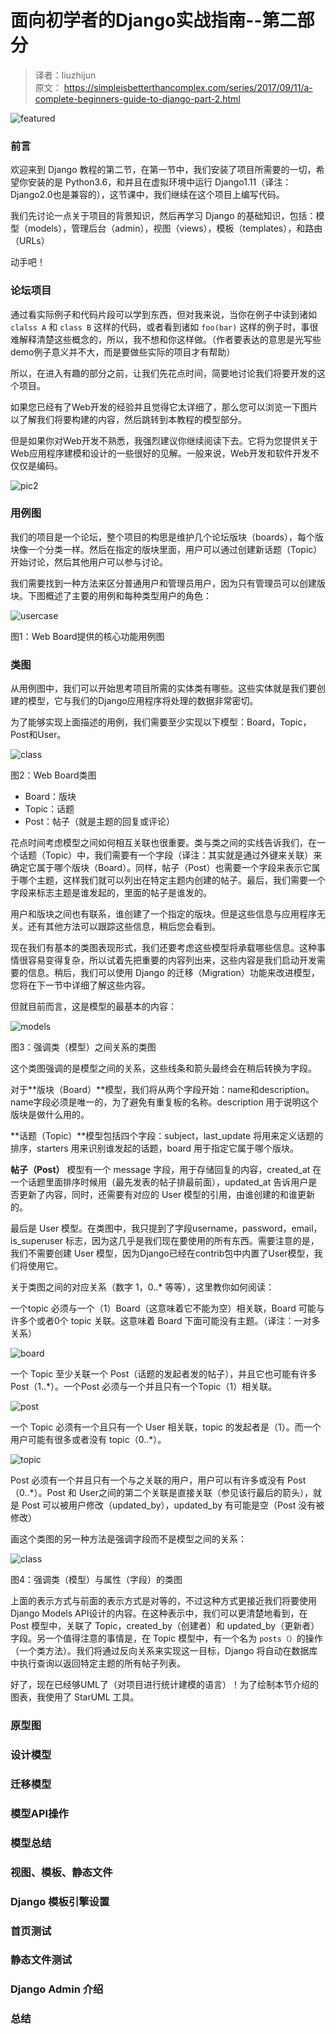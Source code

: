 # 面向初学者的Django实战指南--第二部分

>译者：liuzhijun  
>原文：
https://simpleisbetterthancomplex.com/series/2017/09/11/a-complete-beginners-guide-to-django-part-2.html



![featured](https://simpleisbetterthancomplex.com/media/series/beginners-guide/1.11/part-2/featured.jpg)


### 前言

欢迎来到 Django 教程的第二节，在第一节中，我们安装了项目所需要的一切，希望你安装的是 Python3.6，和并且在虚拟环境中运行 Django1.11（译注：Django2.0也是兼容的），这节课中，我们继续在这个项目上编写代码。

我们先讨论一点关于项目的背景知识，然后再学习 Django 的基础知识，包括：模型（models），管理后台（admin），视图（views），模板（templates），和路由（URLs）

动手吧！

### 论坛项目

通过看实际例子和代码片段可以学到东西，但对我来说，当你在例子中读到诸如 `clalss A` 和 `class B` 这样的代码，或者看到诸如 `foo(bar)` 这样的例子时，事很难解释清楚这些概念的，所以，我不想和你这样做。（作者要表达的意思是光写些demo例子意义并不大，而是要做些实际的项目才有帮助）


所以，在进入有趣的部分之前，让我们先花点时间，简要地讨论我们将要开发的这个项目。


如果您已经有了Web开发的经验并且觉得它太详细了，那么您可以浏览一下图片以了解我们将要构建的内容，然后跳转到本教程的模型部分。

但是如果你对Web开发不熟悉，我强烈建议你继续阅读下去。它将为您提供关于Web应用程序建模和设计的一些很好的见解。一般来说，Web开发和软件开发不仅仅是编码。	

![pic2](https://simpleisbetterthancomplex.com/media/series/beginners-guide/1.11/part-2/Pixton_Comic_Rocket_Science.png)		



### 用例图

我们的项目是一个论坛，整个项目的构思是维护几个论坛版块（boards），每个版块像一个分类一样。然后在指定的版块里面，用户可以通过创建新话题（Topic）开始讨论，然后其他用户可以参与讨论。

我们需要找到一种方法来区分普通用户和管理员用户，因为只有管理员可以创建版块。下图概述了主要的用例和每种类型用户的角色：

![usercase](https://simpleisbetterthancomplex.com/media/series/beginners-guide/1.11/part-2/use-case-diagram.png)

图1：Web Board提供的核心功能用例图


### 类图

从用例图中，我们可以开始思考项目所需的实体类有哪些。这些实体就是我们要创建的模型，它与我们的Django应用程序将处理的数据非常密切。

为了能够实现上面描述的用例，我们需要至少实现以下模型：Board，Topic，Post和User。

![class](https://simpleisbetterthancomplex.com/media/series/beginners-guide/1.11/part-2/basic-class-diagram.png)

图2：Web Board类图

* Board：版块
* Topic：话题
* Post：帖子（就是主题的回复或评论）

花点时间考虑模型之间如何相互关联也很重要。类与类之间的实线告诉我们，在一个话题（Topic）中，我们需要有一个字段（译注：其实就是通过外键来关联）来确定它属于哪个版块（Board）。同样，帖子（Post）也需要一个字段来表示它属于哪个主题，这样我们就可以列出在特定主题内创建的帖子。最后，我们需要一个字段来标志主题是谁发起的，里面的帖子是谁发的。


用户和版块之间也有联系，谁创建了一个指定的版块。但是这些信息与应用程序无关。还有其他方法可以跟踪这些信息，稍后您会看到。

现在我们有基本的类图表现形式，我们还要考虑这些模型将承载哪些信息。这种事情很容易变得复杂，所以试着先把重要的内容列出来，这些内容是我们启动开发需要的信息。稍后，我们可以使用 Django 的迁移（Migration）功能来改进模型，您将在下一节中详细了解这些内容。

但就目前而言，这是模型的最基本的内容：

![models](https://simpleisbetterthancomplex.com/media/series/beginners-guide/1.11/part-2/class-diagram.png)

图3：强调类（模型）之间关系的类图


这个类图强调的是模型之间的关系，这些线条和箭头最终会在稍后转换为字段。

对于**版块（Board）**模型，我们将从两个字段开始：name和description。 name字段必须是唯一的，为了避免有重复板的名称。description 用于说明这个版块是做什么用的。

**话题（Topic）**模型包括四个字段：subject，last_update 将用来定义话题的排序，starters 用来识别谁发起的话题，board 用于指定它属于哪个版块。

**帖子（Post）** 模型有一个 message 字段，用于存储回复的内容，created_at 在一个话题里面排序时候用（最先发表的帖子排最前面），updated_at 告诉用户是否更新了内容，同时，还需要有对应的 User 模型的引用，由谁创建的和谁更新的。

最后是 User 模型。在类图中，我只提到了字段username，password，email， is_superuser 标志，因为这几乎是我们现在要使用的所有东西。需要注意的是，我们不需要创建 User 模型，因为Django已经在contrib包中内置了User模型，我们将使用它。


关于类图之间的对应关系（数字 1，0..* 等等），这里教你如何阅读：

一个topic 必须与一个（1）Board（这意味着它不能为空）相关联，Board 可能与许多个或者0个 topic 关联。这意味着 Board 下面可能没有主题。（译注：一对多关系）

![board](https://simpleisbetterthancomplex.com/media/series/beginners-guide/1.11/part-2/class-diagram-board-topic.png)

一个 Topic 至少关联一个 Post（话题的发起者发的帖子），并且它也可能有许多 Post（1..*）。一个Post 必须与一个并且只有一个Topic（1）相关联。

![post](https://simpleisbetterthancomplex.com/media/series/beginners-guide/1.11/part-2/class-diagram-topic-post.png)

一个 Topic 必须有一个且只有一个 User 相关联，topic 的发起者是（1）。而一个用户可能有很多或者没有 topic（0..*）。

![topic](https://simpleisbetterthancomplex.com/media/series/beginners-guide/1.11/part-2/class-diagram-topic-user.png)


Post 必须有一个并且只有一个与之关联的用户，用户可以有许多或没有 Post（0..*）。Post 和 User之间的第二个关联是直接关联（参见该行最后的箭头），就是 Post 可以被用户修改（updated_by），updated_by 有可能是空（Post 没有被修改）


画这个类图的另一种方法是强调字段而不是模型之间的关系：

![class](https://simpleisbetterthancomplex.com/media/series/beginners-guide/1.11/part-2/class-diagram-attributes.png)

图4：强调类（模型）与属性（字段）的类图

上面的表示方式与前面的表示方式是对等的，不过这种方式更接近我们将要使用 Django Models API设计的内容。在这种表示中，我们可以更清楚地看到，在 Post 模型中，关联了 Topic，created_by（创建者）和 updated_by（更新者）字段。另一个值得注意的事情是，在 Topic 模型中，有一个名为 `posts（）`的操作（一个类方法）。我们将通过反向关系来实现这一目标，Django 将自动在数据库中执行查询以返回特定主题的所有帖子列表。


好了，现在已经够UML了（对项目进行统计建模的语言）！为了绘制本节介绍的图表，我使用了 StarUML 工具。


### 原型图


### 设计模型

### 迁移模型

### 模型API操作

### 模型总结

### 视图、模板、静态文件


### Django 模板引擎设置


### 首页测试


### 静态文件测试

### Django Admin 介绍

### 总结